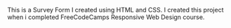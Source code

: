 This is a Survey Form I created using HTML and CSS.
I created this project when i completed FreeCodeCamps Responsive Web Design course.